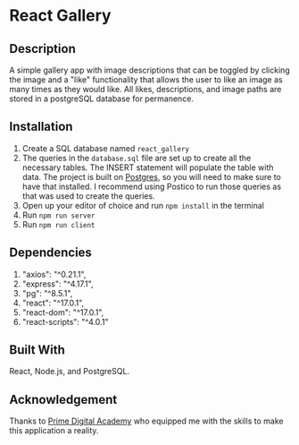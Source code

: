 # React Gallery

## Description

A simple gallery app with image descriptions that can be toggled by clicking the image and a "like" functionality that allows the user to like an image as many times as they would like. All likes, descriptions, and image paths are stored in a postgreSQL database for permanence.

## Installation

1. Create a SQL database named `react_gallery`
2. The queries in the `database.sql` file are set up to create all the necessary tables. The INSERT statement will populate the table with data. The project is built on [Postgres](https://www.postgresql.org/download/), so you will need to make sure to have that installed. I recommend using Postico to run those queries as that was used to create the queries.
3. Open up your editor of choice and run `npm install` in the terminal
4. Run `npm run server` 
5. Run `npm run client`

## Dependencies

1. "axios": "^0.21.1",
2. "express": "^4.17.1",
3. "pg": "^8.5.1",
4. "react": "^17.0.1",
5. "react-dom": "^17.0.1",
6. "react-scripts": "^4.0.1"

## Built With

 React, Node.js, and PostgreSQL.

## Acknowledgement
Thanks to [Prime Digital Academy](www.primeacademy.io) who equipped me with the skills to make this application a reality.
